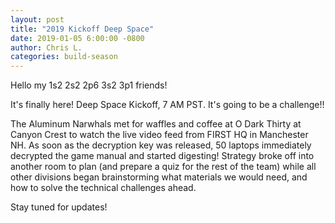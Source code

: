 ```yaml
---
layout: post
title: "2019 Kickoff Deep Space"
date: 2019-01-05 6:00:00 -0800
author: Chris L.
categories: build-season
---
```


Hello my 1s2 2s2 2p6 3s2 3p1 friends!

It's finally here! Deep Space Kickoff, 7 AM PST.  It's going to be a challenge!!

The Aluminum Narwhals met for waffles and coffee at O Dark Thirty at Canyon Crest to watch the live video feed from FIRST HQ in Manchester NH.  As soon as the decryption key was released, 50 laptops immediately decrypted the game manual and started digesting!  Strategy broke off into another room to plan (and prepare a quiz for the rest of the team) while all other divisions began brainstorming what materials we would need, and how to solve the technical challenges ahead.

Stay tuned for updates!

